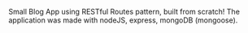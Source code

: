 Small Blog App using RESTful Routes pattern, built from scratch!
The application was made with nodeJS, express, mongoDB (mongoose).
